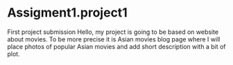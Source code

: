 # Assigment1.project1
First project submission 
Hello, my project is going to be based on website about movies. To be more precise it is Asian movies blog page where I will place photos of popular Asian movies and add short description with a bit of plot. 
